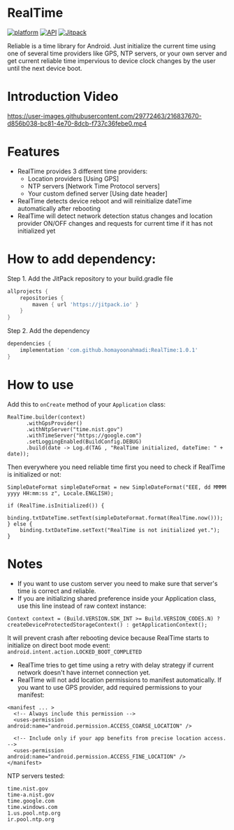 # RealTime

[![platform](https://img.shields.io/badge/platform-Android-green.svg)](https://www.android.com)
[![API](https://img.shields.io/badge/API-16%2B-brightgreen.svg?style=flat)](https://android-arsenal.com/api?level=16)
[![Jitpack](https://jitpack.io/v/homayoonahmadi/RealTime.svg)](https://jitpack.io/#homayoonahmadi/RealTime)

Reliable is a time library for Android. Just initialize the current time using one of several time providers like GPS, NTP servers, or your own server and get current reliable time impervious to device clock changes by the user until the next device boot.

# Introduction Video
https://user-images.githubusercontent.com/29772463/216837670-d856b038-bc81-4e70-8dcb-f737c36febe0.mp4

# Features
- RealTime provides 3 different time providers: 
  + Location providers [Using GPS] 
  + NTP servers [Network Time Protocol servers]
  + Your custom defined server [Using date header]
- RealTime detects device reboot and will reinitialize dateTime automatically after rebooting
- RealTime will detect network detection status changes and location provider ON/OFF changes and requests for current time if it has not initialized yet


# How to add dependency:

Step 1. Add the JitPack repository to your build.gradle file

```groovy
allprojects {
    repositories {
        maven { url 'https://jitpack.io' }
    }
}
```

Step 2. Add the dependency

```groovy
dependencies {
    implementation 'com.github.homayoonahmadi:RealTime:1.0.1'
}
```

# How to use
Add this to `onCreate` method of your `Application` class:

```
RealTime.builder(context)
      .withGpsProvider()
      .withNtpServer("time.nist.gov")
      .withTimeServer("https://google.com")
      .setLoggingEnabled(BuildConfig.DEBUG)
      .build(date -> Log.d(TAG , "RealTime initialized, dateTime: " + date));
```

Then everywhere you need reliable time first you need to check if RealTime is initialized or not:
```
SimpleDateFormat simpleDateFormat = new SimpleDateFormat("EEE, dd MMMM yyyy HH:mm:ss z", Locale.ENGLISH);

if (RealTime.isInitialized()) {
    binding.txtDateTime.setText(simpleDateFormat.format(RealTime.now()));
} else {
    binding.txtDateTime.setText("RealTime is not initialized yet.");
}
```

# Notes
- If you want to use custom server you need to make sure that server's time is correct and reliable.
- If you are initializing shared preference inside your Application class, use this line instead of raw context instance:

```
Context context = (Build.VERSION.SDK_INT >= Build.VERSION_CODES.N) ? createDeviceProtectedStorageContext() : getApplicationContext();
```
It will prevent crash after rebooting device because RealTime starts to initialize on direct boot mode event: ```android.intent.action.LOCKED_BOOT_COMPLETED```
- RealTime tries to get time using a retry with delay strategy if current network doesn't have internet connection yet.
- RealTime will not add location permissions to manifest automatically. If you want to use GPS provider, add required permissions to your manifest:

```
<manifest ... >
  <!-- Always include this permission -->
  <uses-permission android:name="android.permission.ACCESS_COARSE_LOCATION" />

  <!-- Include only if your app benefits from precise location access. -->
  <uses-permission android:name="android.permission.ACCESS_FINE_LOCATION" />
</manifest>
```

NTP servers tested:
```
time.nist.gov
time-a.nist.gov
time.google.com
time.windows.com
1.us.pool.ntp.org
ir.pool.ntp.org
```
